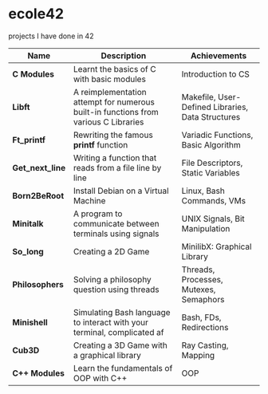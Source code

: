 # ecole42

projects I have done in 42

| Name            | Description | Achievements |
| --------------- | ----------- | ------------ |
| **C Modules**  | Learnt the basics of C with basic modules  | Introduction to CS    |
| **Libft**       | A reimplementation attempt for numerous built-in functions from various C Libraries   | Makefile, User-Defined Libraries, Data Structures |
| **Ft_printf**   | Rewriting the famous **printf** function   | Variadic Functions, Basic Algorithm  |
| **Get_next_line**|  Writing a function that reads from a file line by line  | File Descriptors, Static Variables   |
| **Born2BeRoot**  | Install Debian on a Virtual Machine  | Linux, Bash Commands, VMs     |
| **Minitalk**     | A program to communicate between terminals using signals  | UNIX Signals, Bit Manipulation    |
| **So_long**      | Creating a 2D Game | MinilibX: Graphical Library    |
| **Philosophers** | Solving a philosophy question using threads | Threads, Processes, Mutexes, Semaphors    |
| **Minishell**    | Simulating Bash language to interact with your terminal, complicated af  | Bash, FDs, Redirections  |
| **Cub3D**        | Creating a 3D Game with a graphical library  | Ray Casting, Mapping  |
| **C++ Modules**  | Learn the fundamentals of OOP with C++ | OOP  |


